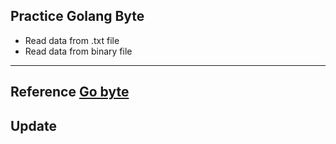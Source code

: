 ## Practice Golang Byte
- Read data from .txt file
- Read data from binary file

----
## Reference [Go byte](https://zetcode.com/golang/byte/)


## Update
